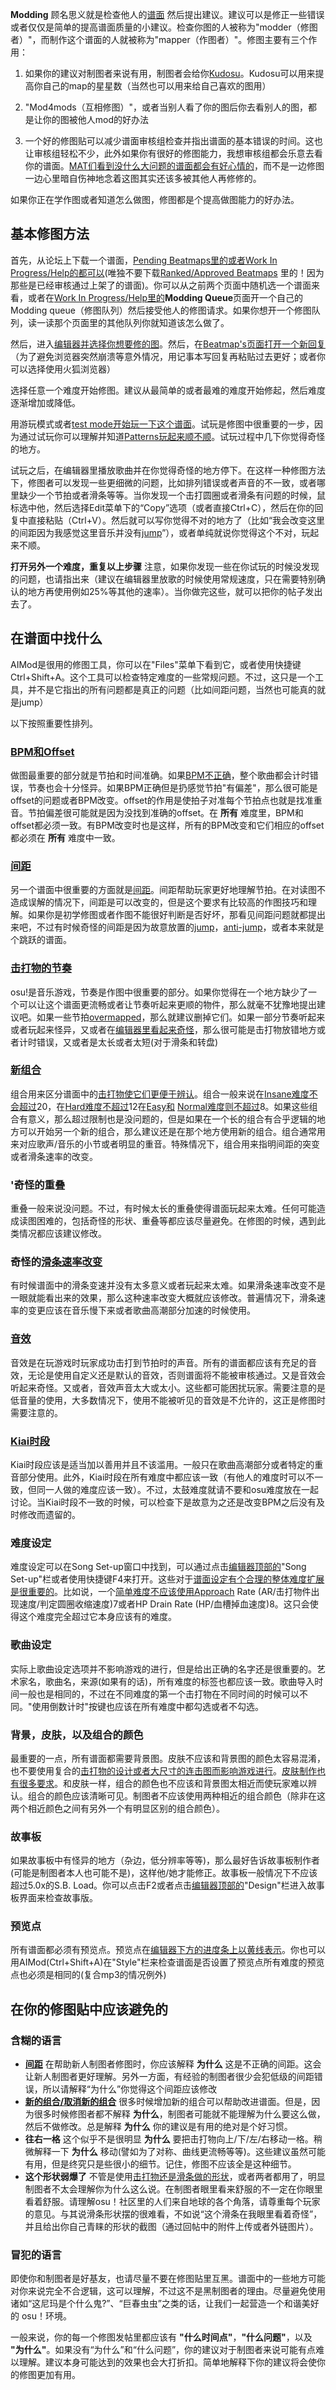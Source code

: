 **Modding** 顾名思义就是检查他人的[谱面](谱面 "wikilink") 然后提出建议。建议可以是修正一些错误或者仅仅是简单的提高谱面质量的小建议。检查你图的人被称为"modder（修图者）"，而制作这个谱面的人就被称为"mapper（作图者）"。修图主要有三个作用：

1. 如果你的建议对制图者来说有用，制图者会给你[Kudosu](ZH:Kudosu "wikilink")。Kudosu可以用来提高你自己的map的星星数（当然也可以用来给自己喜欢的图用）

2. "Mod4mods（互相修图）"，或者当别人看了你的图后你去看别人的图，都是让你的图被他人mod的好办法

3. 一个好的修图贴可以减少谱面审核组检查并指出谱面的基本错误的时间。这也让审核组轻松不少，此外如果你有很好的修图能力，我想审核组都会乐意去看你的谱面。[MAT们看到没什么大问题的谱面都会有好心情的](ZH:Modding_Assistance_Team "wikilink")，而不是一边修图一边心里暗自伤神地念着这图其实还该多被其他人再修修的。

如果你正在学作图或者知道怎么做图，修图都是个提高做图能力的好办法。

基本修图方法
------------

首先，从论坛上下载一个谱面，[Pending Beatmaps里的或者](ZH:Pending "wikilink")[Work In Progress/Help的都可以](ZH:Works_In_Progress/Help "wikilink")(唯独不要下载[Ranked/Approved Beatmaps](ZH:Ranked_Beatmap "wikilink") 里的！因为那些是已经审核通过上架了的谱面)。你可以从之前两个页面中随机选一个谱面来看，或者在[Work In Progress/Help里的](ZH:Works_In_Progress/Help "wikilink")**Modding Queue**页面开一个自己的Modding queue（修图队列）然后接受他人的修图请求。如果你想开一个修图队列，读一读那个页面里的其他队列你就知道该怎么做了。

然后，进入[编辑器并选择你想要修的图](编辑器 "wikilink")。然后，在[Beatmap's页面打开一个新回复](ZH:Beatmap "wikilink")（为了避免浏览器突然崩溃等意外情况，用记事本写回复再粘贴过去更好；或者你可以选择使用火狐浏览器）

选择任意一个难度开始修图。建议从最简单的或者最难的难度开始修起，然后难度逐渐增加或降低。

用游玩模式或者[test mode开始玩一下这个谱面](ZH:Glossary#Test_Mode "wikilink")。试玩是修图中很重要的一步，因为通过试玩你可以理解并知道[Patterns玩起来顺不顺](ZH:Pattern "wikilink")。试玩过程中几下你觉得奇怪的地方。

试玩之后，在编辑器里播放歌曲并在你觉得奇怪的地方停下。在这样一种修图方法下，修图者可以发现一些更细微的问题，比如排列错误或者声音的不一致，或者哪里缺少一个节拍或者滑条等等。当你发现一个击打圆圈或者滑条有问题的时候，鼠标选中他，然后选择Edit菜单下的“Copy”选项（或者直接Ctrl+C），然后在你的回复中直接粘贴（Ctrl+V）。然后就可以写你觉得不对的地方了（比如“我会改变这里的间距因为我感觉这里音乐并没有[jump](ZH:Jumps "wikilink")”），或者单纯就说你觉得这个不对，玩起来不顺。

**打开另外一个难度，重复以上步骤** 注意，如果你发现一些在你试玩的时候没发现的问题，也请指出来（建议在编辑器里放歌的时候使用常规速度，只在需要特别确认的地方再使用例如25%等其他的速率）。当你做完这些，就可以把你的帖子发出去了。

在谱面中找什么
--------------

AIMod是很用的修图工具，你可以在"Files"菜单下看到它，或者使用快捷键Ctrl+Shift+A。这个工具可以检查特定难度的一些常规问题。不过，这只是一个工具，并不是它指出的所有问题都是真正的问题（比如间距问题，当然也可能真的就是jump）

以下按照重要性排列。

### [BPM和](ZH:BPM "wikilink")[Offset](ZH:Offset "wikilink")

做图最重要的部分就是节拍和时间准确。如果[BPM不正确](ZH:BPM "wikilink")，整个歌曲都会计时错误，节奏也会十分怪异。如果BPM正确但是扔感觉节拍"有偏差"，那么很可能是offset的问题或者BPM改变。offset的作用是使拍子对准每个节拍点也就是找准重音。节拍偏差很可能就是因为没找到准确的offset。在 **所有** 难度里，BPM和offset都必须一致。有BPM改变时也是这样，所有的BPM改变和它们相应的offset都必须在 **所有** 难度中一致。

### [间距](间距 "wikilink")

另一个谱面中很重要的方面就是[间距](间距 "wikilink")。间距帮助玩家更好地理解节拍。在对读图不造成误解的情况下，间距是可以改变的，但是这个要求有比较高的作图技巧和理解。如果你是初学修图或者作图不能很好判断是否好坏，那看见间距问题就都提出来吧，不过有时候奇怪的间距是因为故意放置的[jump](ZH:Jumps "wikilink")，[anti-jump](ZH:Anti-jumps "wikilink")，或者本来就是个跳跃的谱面。

### [击打物的节奏](击打物 "wikilink")

osu!是音乐游戏，节奏是作图中很重要的部分。如果你觉得在一个地方缺少了一个可以让这个谱面更流畅或者让节奏听起来更顺的物件，那么就毫不犹豫地提出建议吧。如果一些节拍[overmapped](ZH:Overmapping "wikilink")，那么就建议删掉它们。如果一部分节奏听起来或者玩起来怪异，又或者在[编辑器里看起来奇怪](编辑器 "wikilink")，那么很可能是击打物放错地方或者计时错误，又或者是太长或者太短(对于滑条和转盘)

### [新组合](组合 "wikilink")

组合用来区分谱面中的[击打物使它们更便于辨认](击打物 "wikilink")。组合一般来说在[Insane难度不会超过](ZH:Insane "wikilink")20，在[Hard难度不超过](ZH:Hard "wikilink")12在[Easy和](ZH:Easy "wikilink") [Normal难度则不超过](ZH:Normal "wikilink")8。如果这些组合有意义，那么超过限制也是没问题的，但是如果在一个长的组合有合乎逻辑的地方可以开始另一个新的组合，那么建议还是在那个地方使用新的组合。组合通常用来对应歌声/音乐的小节或者明显的重音。特殊情况下，组合用来指明间距的突变或者滑条速率的改变。

### '奇怪的重叠

重叠一般来说没问题。不过，有时候太长的重叠使得谱面玩起来太难。任何可能造成读图困难的，包括奇怪的形状、重叠等都应该尽量避免。在修图的时候，遇到此类情况都应该建议修改。

### 奇怪的[滑条速率改变](滑条速率 "wikilink")

有时候谱面中的滑条变速并没有太多意义或者玩起来太难。如果滑条速率改变不是一眼就能看出来的效果，那么这种速率改变大概就应该修改。普遍情况下，滑条速率的变更应该在音乐慢下来或者歌曲高潮部分加速的时候使用。

### [音效](音效 "wikilink")

音效是在玩游戏时玩家成功击打到节拍时的声音。所有的谱面都应该有充足的音效，无论是使用自定义还是默认的音效，否则谱面将不能被审核通过。又是音效会听起来奇怪。又或者，音效声音太大或太小。这些都可能困扰玩家。需要注意的是低音量的使用，大多数情况下，使用不能被听见的音效是不允许的，这正是修图时需要注意的。

### [Kiai时段](Kiai时段 "wikilink")

Kiai时段应该是适当加以善用并且不该滥用。一般只在歌曲高潮部分或者特定的重音部分使用。此外，Kiai时段在所有难度中都应该一致（有他人的难度时可以不一致，但同一人做的难度应该一致）。不过，太鼓难度就请不要和osu难度放在一起讨论。当Kiai时段不一致的时候，可以检查下是故意为之还是改变BPM之后没有及时修改而遗留的。

### 难度设定

难度设定可以在Song Set-up窗口中找到，可以通过点击[编辑器顶部的](编辑器 "wikilink")"Song Set-up"栏或者使用快捷键F4来打开。这些对于[谱面设定有个合理的整体难度扩展是很重要的](谱面设定 "wikilink")。比如说，一个[简单难度不应该使用Approach](简单 "wikilink") Rate (AR/击打物件出现速度/判定圆圈收缩速度)7或者HP Drain Rate (HP/血槽掉血速度)8。这只会使得这个难度完全超过它本身应该有的难度。

### 歌曲设定

实际上歌曲设定选项并不影响游戏的进行，但是给出正确的名字还是很重要的。艺术家名，歌曲名，来源(如果有的话)，所有难度的标签也都应该一致。歌曲导入时间一般也是相同的，不过在不同难度的第一个击打物在不同时间的时候可以不同。"使用倒数计时"按键也应该在所有难度中都勾选或者不勾选。

### 背景，皮肤，以及组合的颜色

最重要的一点，所有谱面都需要背景图。皮肤不应该和背景图的颜色太容易混淆，也不要使用复合的[击打物的设计或者大尺寸的](击打物 "wikilink")[连击图而影响游戏进行](连击图 "wikilink")。[皮肤制作也有很多要求](皮肤制作 "wikilink")。和皮肤一样，组合的颜色也不应该和背景图太相近而使玩家难以辨认。组合的颜色应该清晰可见。制图者不应该使用两种相近的组合颜色（除非在这两个相近颜色之间有另外一个有明显区别的组合颜色）。

### 故事板

如果故事板中有怪异的地方（杂边，低分辨率等等)，那么最好告诉故事板制作者(可能是制图者本人也可能不是)，这样他/她才能修正。故事板一般情况下不应该超过5.0x的S.B. Load。你可以点击F2或者点击[编辑器顶部的](编辑器 "wikilink")"Design"栏进入故事板界面来检查故事版。

### 预览点

所有谱面都必须有预览点。预览点在[编辑器下方的进度条上以黄线表示](编辑器 "wikilink")。你也可以用AIMod(Ctrl+Shift+A)在"Style"栏来检查谱面是否设置了预览点所有难度的预览点也必须是相同的(复合mp3的情况例外)

在你的修图贴中应该避免的
------------------------

### 含糊的语言

-   **[间距](间距 "wikilink")** 在帮助新人制图者修图时，你应该解释 **为什么** 这是不正确的间距。这会让新人制图者更好理解。另外一方面，有经验的制图者很少会犯低级的间距错误，所以请解释“为什么”你觉得这个间距应该修改
-   **[新的组合/取消新的组合](组合 "wikilink")** 很多时候增加新的组合可以帮助改进谱面。但是，因为很多时候修图者都不解释 **为什么**，制图者可能就不能理解为什么要这么做，然后不做修改。总是解释 **为什么** 你的建议是有用的绝对是个好习惯。
-   **往右一格** 这个似乎不是很明显 **为什么** 要把击打物向上/下/左/右移动一格。稍微解释一下 **为什么** 移动(譬如为了对称、曲线更流畅等等)。这些建议虽然可能有用，但是终究只是些很小的细节。记住，修图不应该全是这种细节。
-   **这个形状弱爆了** 不管是使用[击打物还是](击打物 "wikilink")[滑条做的形状](滑条 "wikilink")，或者两者都用了，明显制图者不太会理解你为什么这么说。在制图者眼里看来舒服的不一定在你眼里看着舒服。请理解osu！社区里的人们来自地球的各个角落，请尊重每个玩家的意见。与其说滑条形状摆的很难看，不如说“这个滑条在我眼里看着奇怪”，并且给出你自己青睐的形状的截图（通过回帖中的附件上传或者外链图片）。

### 冒犯的语言

即使你和制图者是好基友，也请尽量不要在修图贴里互黑。谱面中的一些地方可能对你来说完全不合逻辑，这可以理解，不过这不是黑制图者的理由。尽量避免使用诸如“这尼玛是个什么鬼?”、“巨春虫虫”之类的话，让我们一起营造一个和谐美好的 osu！环境。

一般来说，你的每一个修图发帖里都应该有 **"什么时间点"**，**"什么问题"**，以及 **"为什么"**。如果没有“为什么”和“什么问题”，你的建议对于制图者来说可能有点难以理解。建议本身可能达到的效果也会大打折扣。简单地解释下你的建议将会使你的修图更加有用。
